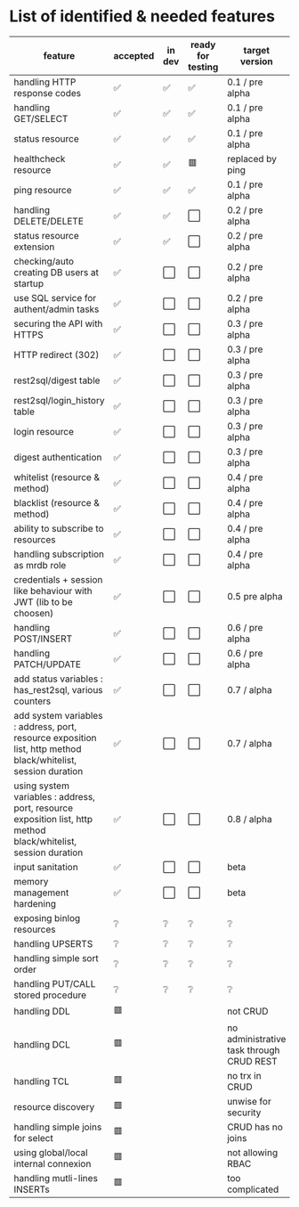 # List of identified & needed features

| feature | accepted | in dev | ready for testing | target version | 
|------|------|------|------|-----|
| handling HTTP response codes | :white_check_mark: | :white_check_mark: | :white_check_mark: | 0.1 / pre alpha |
| handling GET/SELECT | :white_check_mark: | :white_check_mark: | :white_check_mark: | 0.1 / pre alpha |
| status resource | :white_check_mark: | :white_check_mark: | :white_check_mark: | 0.1 / pre alpha |
| healthcheck resource  | :white_check_mark: | :white_check_mark: | :red_square: | replaced by ping |
| ping resource | :white_check_mark: | :white_check_mark: | :white_check_mark: | 0.1 / pre alpha |
| handling DELETE/DELETE | :white_check_mark: | :white_check_mark: | :white_large_square: | 0.2 / pre alpha |
| status resource extension | :white_check_mark: | :white_check_mark: | :white_large_square: | 0.2 / pre alpha |
| checking/auto creating DB users at startup | :white_check_mark: | :white_large_square: | :white_large_square: | 0.2 / pre alpha |
| use SQL service for authent/admin tasks |  :white_check_mark: | :white_large_square: | :white_large_square: | 0.2 / pre alpha |
| securing the API with HTTPS | :white_check_mark: | :white_large_square: | :white_large_square: | 0.3 / pre alpha |
| HTTP redirect (302) | :white_check_mark: | :white_large_square: | :white_large_square: | 0.3 / pre alpha |
| rest2sql/digest table | :white_check_mark: | :white_large_square: | :white_large_square: | 0.3 / pre alpha |
| rest2sql/login_history table | :white_check_mark: | :white_large_square: | :white_large_square: | 0.3 / pre alpha |
| login resource | :white_check_mark: | :white_large_square: | :white_large_square: | 0.3 / pre alpha |
| digest authentication | :white_check_mark: | :white_large_square: | :white_large_square: | 0.3 / pre alpha |
| whitelist (resource & method) | :white_check_mark: | :white_large_square: | :white_large_square: | 0.4 / pre alpha |
| blacklist (resource & method)  | :white_check_mark: | :white_large_square: | :white_large_square: | 0.4 / pre alpha |
| ability to subscribe to resources | :white_check_mark: | :white_large_square: | :white_large_square: | 0.4 / pre alpha |
| handling subscription as mrdb role | :white_check_mark: | :white_large_square: | :white_large_square: | 0.4 / pre alpha |
| credentials + session like behaviour with JWT (lib to be choosen) | :white_check_mark: | :white_large_square: | :white_large_square: | 0.5 pre alpha  |
| handling POST/INSERT | :white_check_mark: | :white_large_square: | :white_large_square: | 0.6 / pre alpha |
| handling PATCH/UPDATE | :white_check_mark: | :white_large_square: | :white_large_square: | 0.6 / pre alpha | 
| add status variables : has_rest2sql, various counters | :white_check_mark: | :white_large_square: | :white_large_square: | 0.7 / alpha |
| add system variables : address, port, resource exposition list, http method black/whitelist, session duration | :white_check_mark: | :white_large_square: | :white_large_square: | 0.7 / alpha |
| using system variables : address, port, resource exposition list, http method black/whitelist, session duration | :white_check_mark: | :white_large_square: | :white_large_square: | 0.8 / alpha |
| input sanitation | :white_check_mark: | :white_large_square: | :white_large_square: | beta |
| memory management hardening | :white_check_mark: | :white_large_square: | :white_large_square: | beta |
| exposing binlog resources | :grey_question: | :grey_question: | :grey_question: | :grey_question: |
| handling UPSERTS | :grey_question: | :grey_question: | :grey_question: | :grey_question: |
| handling simple sort order | :grey_question: | :grey_question: | :grey_question: | :grey_question: | :grey_question: |
| handling PUT/CALL stored procedure | :grey_question: | :grey_question: | :grey_question: |  :grey_question: | :grey_question:
| handling DDL | :red_square: | || not CRUD |
| handling DCL | :red_square: | || no administrative task through CRUD REST |
| handling TCL | :red_square: | || no trx in CRUD |
| resource discovery  | :red_square: |  |  | unwise for security | 
| handling simple joins for select | :red_square: |  || CRUD has no joins |
| using global/local internal connexion | :red_square: | | | not allowing RBAC |
| handling mutli-lines INSERTs | :red_square: |  |  | too complicated |
